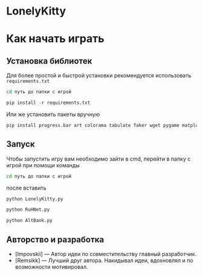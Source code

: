 # LonelyKitty



# Как начать играть

## Установка библиотек
Для более простой и быстрой установки рекомендуется использовать ```requirements.txt```
  ```cmd
cd путь до папки с игрой
```

  ```python
pip install -r requirements.txt
```
                          
Или же установить пакеты вручную 
  ```python
pip install progress.bar art colorama tabulate faker wget pygame matplotlib
```

## Запуск
Чтобы запустить игру вам необходимо зайти в cmd, перейти в папку с игрой при помощи команды   
```cmd
cd путь до папки с игрой
```
после вставить 

```cmd
python LonelyKitty.py
```

```cmd
python RuHNet.py
```

```cmd
python AltBank.py
```



## Авторство и разработка
- [Impovskii] — Автор идеи по совместительству главный разработчик.
- [Remsikk] — Лучший друг автора. Накидывал идеи, вдохновлял и по возможности мотивировал.
